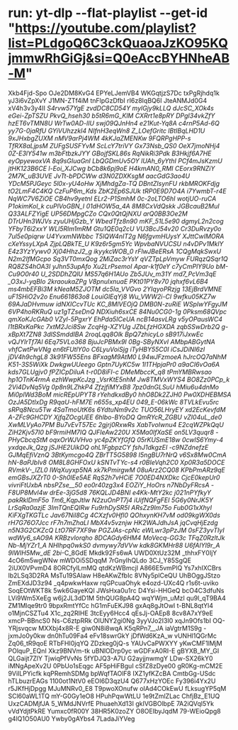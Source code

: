 # run: yt-dlp --flat-playlist --get-id "https://youtube.com/playlist?list=PLdgoQ6C3ckQuaoaJzKO95KQjmmwRhGiGj&si=Q0eAccBYHNheAB-M"

Xkb4Fjd-Spo
OJe2DM8KvG4
EPYeLJemVB4
WKGqtjzS7Dc
txPgRjhdq1k
yJ3i6vZpXvY
J1MN-ZTf4iM
tnFlpGzDfbI
rI6z8IqBQ6I
JteANMJd0G4
xV4h3v3y4II
_S4rvw57YgE
zvdDC8CD54Y
mylGjy9kLLQ
dJcSC_XOk4s
eGei-ZpTSZU
PkvQ_hseh30
b5tR6mG_KlM
CXRrt1e8pRY
DPgI34vkZfY
hzET6vTMN8U
WrTw0AD-lIU
swj09QJnHn4
e21Kut-Yq8A
c4rnP5Ad-6Q
yy7G-0jaRfU
GYiVUhzzkI4
NIfnH3eqWn8
Z_LOefGritc
lBtIBqLHD1U
9xJHxbgZUXM
nMV9arPj4WM
4kKJaZMENKw
9FQRPgHPP-s
TfRX8aLjpsM
ZUFgSUSFYvM
ScLcY7triVY
Gx73Nsb_QS0
OeX7jmoNHj4
0Z-E3lY541w
m3bFtbzkJYY
GBojfSKL86s
RqNikRi3Pdk
B3Hkjf6A7HE
eyOpyewoxVA
8q9sGIuaGnI
LbQGDmUv5OY
lUAh_6yYthI
PCf4mJsKzmU
jtHK123B6CE
l-Eoi_XJCwg
bCb8k6pj9oE
H4kmAN0_RMI
CEorx9RNZiY
2M7K_uB3UVE
JvTt-bPDCWw
d3N0ZDXKsgM
aacGdG3ao4U
YDcM5PJGeyc
5l0x-yU4oHw
XjMhdgZa-TQ
DBntZIsynFU
rkbMROKFdjg
tO2LmF4C4KQ
CzFuP6m_Kds
ZbK2Ep6SJUk
tRP0E9D7O4A
i7YwmbT-r4E
NqWC7V6ZiOE
CB4hv9yetnI
ELr2-P1SmhM
0c-2oLTO6hI
wotjUO-ruCA
P1okimKol_k
cuPlVoGBN_I
01dHOW5a_4A
8M8CxVdQskk
JGBcauB2MuI
Q33ALFZYigE
UP56DMpgCZo
CQx0QtQjNXU
arQ0BB3Oe2M
DTrUHn3WJVs
zyuUHjGzb_Y
WbedTfz8n90
mKF_51L5e90
dgmyL2n2cog
YFbyT6i2xxY
WLl5Rlm1mRM
Gtu1QE0q2cU
VU3BcJ54v20
Cr3DuRvzy0o
7ul5e0piqrw
U4YvxmNWbbc
T5lQW4nIT2g
N6fgvmHUysY
XJttCwIMORA
cXeYssyLXpA
ZjpLQBkTE_U
K9z6r5gm5Yc
WpvbaNVUCSU
n4vDPv1MklY
E4z3YzYywv0
Xj04HhzJ2_g
ikyykcWOB_0
rFlwJBeERsA
1CQgMqkSwxU
N2m2IfMGcpo
Sq3VT0mxQog
2MiZac3rYsY
qVZTpLpVmyw
FURqzQSqr1Q
RQ8ZS4hOA3I
yJhn53upAfo
Xu2LrPsemoI
Apar-k1f0eY
c7yCmPlY9Uo
bM-Cu9O0r40
U_2SDDhZQlU
MS57q6H1AUo
Zb5JUv_m31Y
md7_PcVm3qE
\_O3xJ-yqBIo
2kraoukaZPg
V8pnuIxnuaE
PKt01PY8v70
jqhxf6vL6B4
ms4mbEFBi3M
kNeaM5ZJOTM
dc5Ia_VVGvo
2YIqyoPRzjg
13EjBrdVMNE
uF1SHiO2v2o
Enu661863o8
LouiGlEqYj8
Wu_VWW2i-CI
9wfku05KZ7w
69AJaDHvmuw
idNXICcvTUc
KC_8MlVEOjQ
DMB0N-zuRiE
WSpIwYFgyJM
6VP4hoRKRuQ
uz1gTZseDnQ
NDXiuh6sxCE
84Nu0CG0-1g
0Pksm68QVpc
qmXoKJcGAb0
VZyl-5PgxrY
EhPda5ICeUA
ncB14asvLRg
v5yOPausWC4
l1tBRxKaPkc
7xtM2Jci8Sw
ZcqHg-XZYUg
JZbLfzHGXDA
zqbSSwDrb2Q
g-xBpXt7ZN8
3dlSSmddIBA
2roqLqq8Olk
BpQ7zhicyLo
sB917iJxwEc
vQJYIrTf7AI
6Eq75VLo368
BjuJcPBMx9I
0Bg-SByNXvI
AMbpABGytNA
vhfCwtPwVNg
en6tFUtlY0o
C6LyuVoiSjg
iTyHBY55C0I
iCsJDiNI6zI
jDV4h9chgL8
3k91FW55Ens
BFxagM9AtM0
L94wJFzmoeA
hJrcOQ7aNhM
K51-3S5WiXk
DwkgwUUeego
Gptn7UyKC5w
1l1THpjaPr0
a9aCI6vOa6A
kds7GLUgjv0
fPZlCpDiluA
t-r0D8iFI-c
DMeMbccK_q8
tPmYMBRwsao
hp1OTnK4rmA
ezhWwpKcJzg
\_VsrKtE5nhM
Jw8TMVxWYS4
BO8Zz0PCp_k
2Vi4DvNq5Vg
0p8n9LZhkP4
ZfzjfiMYxB8
7pz0dnGLSuU
hMiu6u4dnMo
Mi0pIWd3BoM
micREpUPYT8
rYehdkxdBy0
hhO8Dk2ZJH0
Pw0XDHEBMSA
OzJA5DtIxDg
R9qaU-hFM7E
n655s_xp4EU
049_E-06kWc
8TVLkEvu5rc
sRPq8Ncu5Tw
4SaTmoUtK6s
6YdtuNm9v2c
TUO56LHryEY
xd2EcKevfdM
A-ZFc9GHCDY
XjfqZOcgUEE
6hlbo-BYoDQ
QmRYcR_ZGBU
vZI04uL_de0
XwMLVyAo7PM
Bu7vEvT57Ec
2gjrj0RxwRs
XabTvoIwnu4
E2cqWZPkQqU
ZiH2Kjv57I0
bF9rmiHM7IQ
QJFIeAw220U
X5Ma0lfXaSE
on5LV3quqr8
-PHyCbcqStM
oqxOrWJVHvo
yc4pZKYfGfQ
05rKUSmE18w
0cwlS6Ymy-4
yxdqeJk_Qzg
jSJHE2UikDQ
ohL1FgbpzCY
fshJ1dkgzEI
-c9NZdnefzE
GJMqEfiVznQ
3BtKymcgo4Q
ZBrTT5G5898
I5ngBU7rNrQ
v6Sx8Mw0CmA
hN-8aPJbIv8
OM8L8GHFOxU
kSNTvTYc-s4
r0BIeVqh2C0
Xp0R3a5DOCE
RVmkV-\_lZL0
IWqXuyxp5NA
xk7kPmirgwM
08uArz2CQ08
KPbPmARz9qE
emGBsJXZrT0
0-Sh0lEe5AE
RqS2h7vHCiE
7O0ED4NXDkc
CjcE0kepUr0
vivriFtUxbA
nbsPZse\_\_50
eo0r40zg3x4
EOZiY_HoOrs
n7NbDyFRcsA
-F8UP8Mvl4w
drEe-3jG5d8
76KQLJD4BNI
e4Kk-MtY2kc
j021nPYfkyY
pakRklDmF5o
Tm6_KqpJtlw
N2zuOnPT7j4
iUifNQFgFEI
5G6y0NrJK5Y
LrSqRa0azjE
3ImTQnEQIRw
Fu9rhDySR5I
ARsZz9lm75o
Fub0G1xXhyI
KiFXgTKGTLc
Jav67Nil8Cg
4CXzfv0Hfl0
QOhxynKH7vM
od09kgWX0ds
rH7G76O7Jcc
rF7n7mZhaLI
MbX4v5vznjw
HK2WAJdhJsA
jqCvqHjEzdg
n5N3G2CKZcQ
LtO7RF7XF9w
PGZJAs-cpNc
eWLwr3pPzJM
0sFZ3yvTIyI
wdWy6_sAO9A
KRBzvlorqho
8DCAGdy6HM4
MoVecq-GG3c
TFqZ0RzltJk
Nb-MjYZr1_A
NHlhpq0wkS0
dvmywy7dVVw
kdk8GKMHr88
U6fAlYl9r_A
9IWIH5Mw_dE
2bi_-C_8GdE
Mkdk92Fs6wA
UWD0XtUz32M
\_thhxFY0IjY
4cO6m5wgWNw
mWDOi5SDqqM
7rGnyIhQLdo
3CJ_Y85SgQE
2iUX0VPvmD4
8ORCfylLmMQ
qtdKzWBmcjI
A866E5vmPlQ
Ys7xhIXCBrs
lb2LSq3D2RA
MsTu19SAIaw
H8eAKwZfbIc
8VNy5plCeQU
UhBOggJStzo
ZmEXdJD3z94
\_q4pwkwHaxw
rqGPcuaOhyk
e4ozd-UXc4Q
r1s6t-uviko
SoqEOtWKT8k
5wk6GayeKQI
JWsHxa0u1rc
D4Ysi-HHGeQ
bcO4C3dfuNs
LVi9Wm5XeEg
w6j2JL3dD1M
5thQUG8pA4Q
wqYWjm_uMzI
qu9l_qT9BA4
ZM1Mlqe9tr0
9bpxRmtYfCc
hG1mFuEKJ98
gxAq8gJtOwI
t-BNL8qtYl4
o1MjnCSZTu4
X1c_zq2RIHE
3tcEyy6Hcc4
qEsJj-OAEp8
8cv8A7xY9eE
xmcP-BBncS0
Ns-C6ztpRRk
OlUNY2gi0Ng
3yyVJo2I3I0
xqJn9Ofs1bI
OQ-YRjsvqcw
MXXbj4x8R-E
giw0N8i8wqA
K5qRPn7\_\_JA
iaVgtrM1S9g
-jxmJo0y0kw
dn0hTu09Fa4
eFv18swrGkY
jDfWd6KzA_w
vUNHl1QGrMc
Zq06_tR9qoE
RTbFHI0jqYQ
ZDzkeg0jQ-s
YAUvCaPWXYY
yKwCMF1lMjM
POlquP_EQnI
Xkz9BNVm-tk
uBNlODrp0yc
wGDFxA0RI-E
gBYXB_MY_GI
QLGaijt7ZlY
TjwiqPfVvNs
5fYDJQ3-A7U
G2ayjjnwmgY
LDw-SX26kY0
iMNgApeXv2U
0PbUo1sEqgc
AF5pHiFBguI
cSfZ8zDye00
gR0Kg-mCM2E
9ViILPYicfk
kqPRemhSDMg
bpWqfTAOlF8
IXZ1yfKZcBA
CmtbGg-USdc
hTLbuzrEAGs
1100ot1NtV0
eEOI6D3qzU4
Q677xHzYOEc
Fy396i4Yx2U
r5JKfHjDpgg
MJuMNRv0_E8
T9pwoXOnufw
oIAd4COkEwU
fLksugYP5qM
SCl60aWL1TQ
mY-G0Gy1eO8
HPuhPqwWtLU
1e9tZmlZLac
ChfjBz_E1UQ
UxzCADMjfJA
5_WMdJNVrfE
PhuaehXd13I
gkIVGBOlbpE
7A2iQVql5Yk
vVdYdjtPkRE
Yumxc0fR00Y
38HR5K0zoZY
O8OEIbyJqdM
79-WEioQpg8
g4lQ1O50AU0
Ywby0gAYbs4
7LadaJiYVeg
